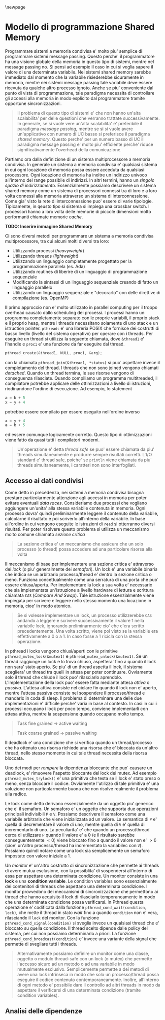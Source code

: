 \newpage
# Modello di programmazione Shared Memory
Programmare sistemi a memoria condivisa e' molto piu' semplice di programmare
sistemi message passing. Questo perche' il programmatore ha una visione globale
della memoria in questo tipo di sistemi, mentre nel message passing no. Si pensi
ad esempio il caso in cui si voglia sapere il valore di una determinata
variabile. Nei sistemi shared memory sarebbe immediato dal momento che la
variabile risiederebbe sicuramente in memoria, mentre nei sistemi message
passing tale variabile deve essere ricevuta da qualche altro processo ignoto.
Anche se piu' conveniente dal punto di vista di programmazione, tale paradigma
necessita di controllare gli accessi alla memoria in modo esplicito dal
programmatore tramite opportune sincronizzazioni.

> Il problema di questo tipo di sistemi e' che non hanno un'alta scalabilita' per
  delle questioni che verranno trattate successivamente. In generale, se si vuole
  vere un'alta scalabilita' e' preferibile il paradigma *message passing*, mentre
  se si si vuole avere un'applicativo con numero di UC basso si preferisce il
  paradigma *shared memory*. Questo perche' per un numero basso di UC il paradigma
  message passing e' molto piu' efficiente perche' riduce significativamente
  l'overhead della comunicazione.

Partiamo ora dalla definizione di un sistema multiprocessore a memoria
condivisa. In generale un sistema a memoria condivisa e' qualsiasi sistema in
cui ogni locazione di memoria possa essere acceduta da qualsiasi processore.
Ogni locazione di memoria ha inoltre un indirizzo univoco all'interno del range
possibile di indirizzi. In altri termini, hanno un *singolo spazio di
indirizzamento*.
Essenzialmente possiamo descrivere un sistema shared memory come un sistema di
processori connessi tra di loro e a loro volta connessi alla memoria attraverso
un sistema di interconnessione. Come gia' visto la rete di interconnessione puo'
essere di varie tipologie. Tipicamente, in qeusto tipo si sistema si impiega una
crossbar switch. I processori hanno a loro volta delle memorie di piccole
dimensioni molto performanti chiamate memorie *cache*.

**TODO: Inserire immagine Shared Memory**

Ci sono diversi metodi per programmare un sistema a memoria condivisa
multiprocessore, tra cui alcuni molti diversi tra loro:

* Utilizzando processi (*heavyweight*)
* Utilizzando threads (*lightweight*)
* Utilizzando un linguaggio completamente progettato per la programmazione
  parallela (es. Ada)
* Utilizzando routines di liberire di un linguaggio di programmazione
  sequenziale
* Modificando la sintassi di un linguaggio sequenziale creando di fatto un
  linguaggio parallelo
* Utilizzando un linguaggio sequenziale e "decorarlo" con delle direttive di
  compilazione (es. OpenMP)

Il primo approccio non e' molto utilizzato in parallel computing per il troppo
overhead causato dallo scheduling dei processi. I processi hanno un programma
completamente separato con le proprie variabili, il proprio stack e il proprio
heap, mentre i threads necessitano solamente di uno stack e un istruction
pointer. `pthreads` e' una libreria POSIX che fornisce dei costrutti di basso
livello (livello del sistema operativo) per operare con i threads. Per eseguire
un thread si utilizza la seguente chiamata, dove `&thread1` e' l'handle e
`proc1` e' una funzione da far eseguire dal thread.
```c
pthread_create(&thread1, NULL, proc1, &arg);
```
con la chiamata `pthread_join(&thread1, *status)` si puo' aspettare invece il
completamento del thread. I threads che non sono joined vengono chiamati
*detached*. Quando un thread termina, le sue risorse vengono di conseguenza
rilasciate.
Quando compiliamo un programma multitreaded, il compilatore potrebbe applicare
delle ottimizzazioni a livello di istruzioni, riodinandone l'ordine di
esecuzione. Ad esempio, lo statement
```c
a = b + 5
x = y + 4
```
potrebbe essere compilato per essere eseguito nell'ordine inverso
```c
x = y + 4
a = b + 5
```
ed essere comunque logicamente corretto. Questo tipo di ottimizzazioni viene
fatto da quasi tutti i compilatori moderni.

> Un'operazione e' detta *thread safe* se puo' essere chiamata da piu' threads
  simultaneamente e produrre sempre risultati corretti. L'I/O standard e' thread
  safe, poiche' se `println` viene chiamata da piu' threads simultaneamente, i
  caratteri non sono interfogliati.

## Accesso ai dati condivisi
Come detto in precedenza, nei sistemi a memoria condivisa bisogna prestare
particolarmente attenzione agli accessi in memoria per poter evitare eventuali
*data races*. Consideriamo due processi che vogliano aggiungere un'unita' alla
stessa variabile contenuta in memoria.
Ogni processo dovra' quindi preliminarmente leggere il contenuto della
variabile, calcolarne il risultato e poi scriverlo all'interno della variabile.
In base all'ordine in cui vengono eseguite le istruzioni di `read` si otterranno
diversi risultati. Per poter risolvere questo problema si utilizza un meccanismo
molto comune chiamato *sezione critica*

> La sezione critica e' un meccanismo che assicura che un solo processo (o
  thread) possa accedere ad una particolare risorsa alla volta

Il meccanismo di base per implementare una sezione critica e' attraverso dei
*lock* (o piu' generalmente dei *semafori*). Un lock e' una variabile binaria
che indica se un arbitrario processo/thread e' dentro la sezione critica o meno.
Funziona concettualmente come una serratura di una porta che puo' essere
chiusa/aperta. Per implementare la lock a sua volta e' necessario che sia
implementata un'istruzione a livello hardware di lettura e scrittura chiamata
`CAS` (*Compare And Swap*). Tale istruzione essenzialmente viene impiegata per
scrivere e leggere nello stesso momento una locazione in memoria, cioe' in modo
atomico.

> Se si volesse implementare un lock, un processo utilizzerebbe `CAS` andando a
  leggere e scrivere successivamente il valore 1 nella variabile lock, ignorando
  preliminarmente cio' che c'era scritto precedentemente. Una volta scritto,
  viene poi visto se la variabile era effettivamente a 0 o a 1. In caso fosse a
  1 ricicla con la stessa operazione.

In pthread i locks vengono chiusi/aperti con le primitive
`pthread_mutex_lock(&mutex1)` e `pthread_mutex_unlock(&mutex1)`. Se un thread
raggiunge un lock e lo trova chiuso, aspettera' fino a quando il lock non sara'
stato aperto. Se piu' di un thread aspetta il lock, il sistema scegliera' un
thread tra quelli in attesa per poter continuare. Ovviamente solo il thread che
chiude il lock puo' rilasciarlo aprendolo.
L'implementazione della lock puo' essere fatta mediante attesa *attiva* o
*passiva*. L'attesa attiva consiste nel ciclare fin quando il lock non e'
aperto, mentre l'attesa passiva consiste nel sospendere il processo/thread e
mandarlo in coda di sleep.
Il problema di determinare una delle due implementazioni e' difficile perche'
varia in base al contesto. In casi in cui i processi occupano i lock per poco
tempo, conviene implementarli con attesa attiva, mentre la sospensione quando
occupano molto tempo.

> Task fine grained $\rightarrow$ active waiting
>
> Task coarse grained $\rightarrow$ passive waiting

Il deadlock e' una condizione che si verifica quando un thread/processo che ha
ottenuto una risorsa richiede una risorsa che e' bloccata da un'altro thread,
nello stesso momento in cui tale thread necessita della risorsa bloccata.

Uno dei modi per *rompere* la dipendenza bloccante che puo' causare un deadlock,
e' rimuovere l'aspetto bloccante del lock dei mutex. Ad esempio
`pthread_mutex_trylock()` e' una primitiva che testa se il lock e' stato preso o
meno, senza bloccare il codice. Ovviamente l'utilizzo di tale primitiva e' una
soluzione non particolarmente buona che non risolve realmente il problema alla
radice.

Le lock come detto derivano essenzialmente da un oggetto piu' generico che e' il
semaforo. Un semaforo e' un oggetto che supporta due operazioni principali
indivisibili `P` e `V`. Possiamo descrivere il semaforo come una variabile
arbitraria che viene inizializzata ad un valore. La semantica di `P` e' quella
di decrementare il valore di uno, mentre quella di `V` e' quella di
incrementarlo di uno. La peculiarita' e' che quando un processo/thread cerca di
utilizzare `P` quando il valore e' a $0$ (e il risultato sarebbe
conseguentemente $< 0$) viene bloccato fino a quando il valore non e' $>0$
(cioe' un'altro processo/thread ha incrementato la variabilec con `V`).
Possiamo quindi notare come una lock sia semplicemente un semaforo impostato con
valore iniziale a 1.

Un *monitor* e' un'altro costrutto di sincronizzazione che permette ai threads
di avere mutua esclusione, con la possiblita' di sospendersi all'interno di essa
per aspettare una determinata condizione. Un monitor consiste in una **lock** e
una **condition variable**. Le condition variables sono essenzialmente dei
contenitori di threads che aspettano una determinata condizione. I monitor
provvedono dei meccanismi di sincronizzazione che permettono ai thread che hanno
acquisito il lock di rilasciarlo temporaneamente in modo che una determinata
condizione possa verificarsi. In Pthread questa operazione e' codificata dalla
funzione `pthread_cond_wait(condition, lock)`, che mette il thread in stato
*wait* fino a quando `condition` non e' vera, rilasciando il `lock` del monitor.
Con la funzione `pthread_cond_signal(condition)` si sveglia invece un qualsiasi
thread che e' bloccato su quella condizione. Il thread scelto dipende dalle
policy del sistema, per cui non possiamo determinarlo a priori.
La funzione `pthread_cond_broadcast(condition)` e' invece una variante della
signal che permette di svegliare tutti i threads.

> Alternativamente possiamo definire un monitor come una classe, oggetto o modulo
  thread-safe con un lock (o mutex) che permette l'accesso sicuro ad un metodo o
  ad una variabile in modo mutualmente esclusivo. Semplicemente permette a dei
  metodi di avere una lock intrinseca in modo che solo un processo/thread possa
  eseguire il codice contenuto contemporaneamente. Inoltre, all'interno di ogni
  metodo e' possibile dare il controllo ad altri threads in modo da aspettare il
  verificarsi di una determinata condizione (tramite condition variables).

## Analisi delle dipendenze

